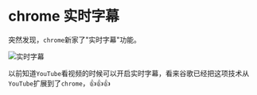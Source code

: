 # chrome 实时字幕

突然发现，`chrome`新家了"实时字幕"功能。

![实时字幕](https://fudongdong-statics.oss-cn-beijing.aliyuncs.com/images/20220220/b1ba9fe9007042d8aab3ca08be4fd58a.png?x-oss-process=image/resize,w_800/quality,q_80)

以前知道`YouTube`看视频的时候可以开启实时字幕，看来谷歌已经把这项技术从`YouTube`扩展到了`chrome`，👍👍👍

